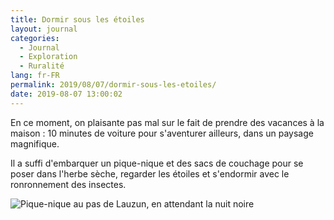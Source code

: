 ```yaml
---
title: Dormir sous les étoiles
layout: journal
categories:
  - Journal
  - Exploration
  - Ruralité
lang: fr-FR
permalink: 2019/08/07/dormir-sous-les-etoiles/
date: 2019-08-07 13:00:02
---
```


En ce moment, on plaisante pas mal sur le fait de prendre des vacances à la maison : 10 minutes de voiture pour s'aventurer ailleurs, dans un paysage magnifique.

Il a suffi d'embarquer un pique-nique et des sacs de couchage pour se poser dans l'herbe sèche, regarder les étoiles et s'endormir avec le ronronnement des insectes.

![Pique-nique au pas de Lauzun, en attendant la nuit noire](/images/2019/08/pas-de-lauzun.jpg)